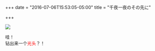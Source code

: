 +++
date = "2016-07-06T15:53:05-05:00"
title = "千夜一夜のその先に"

+++

![](/syiy.jpg)

<!--more-->
哇！  
钻出来一个<font color=red>光头</font>？！
